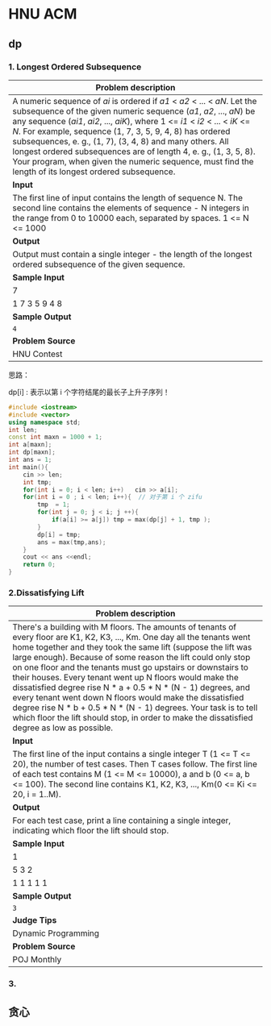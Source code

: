 # HNU ACM





## dp

### 1. Longest Ordered Subsequence

| **Problem description**                                      |
| ------------------------------------------------------------ |
| A numeric sequence of *ai* is ordered if *a1* < *a2* < ... < *aN*. Let the subsequence of the given numeric sequence (*a1*, *a2*, ..., *aN*) be any sequence (*ai1*, *ai2*, ..., *aiK*), where 1 <= *i1* < *i2* < ... < *iK* <= *N*. For example, sequence (1, 7, 3, 5, 9, 4, 8) has ordered subsequences, e. g., (1, 7), (3, 4, 8) and many others. All longest ordered subsequences are of length 4, e. g., (1, 3, 5, 8).  Your program, when given the numeric sequence, must find the length of its longest ordered subsequence. |
| **Input**                                                    |
| The first line of input contains the length of sequence N. The second line contains the elements of sequence - N integers in the range from 0 to 10000 each, separated by spaces. 1 <= N <= 1000 |
| **Output**                                                   |
| Output must contain a single integer - the length of the longest ordered subsequence of the given sequence. |
| **Sample Input**                                             |
| 7 |
| 1 7 3 5 9 4 8                                             |
| **Sample Output**                                            |
| `4 `                                                         |
| **Problem Source**                                           |
| HNU Contest                                                  |

思路：

dp[i] : 表示以第 i 个字符结尾的最长子上升子序列！

```c++
#include <iostream>
#include <vector>
using namespace std;
int len;
const int maxn = 1000 + 1;
int a[maxn];
int dp[maxn];
int ans = 1; 
int main(){
    cin >> len;
    int tmp;
    for(int i = 0; i < len; i++)   cin >> a[i];
    for(int i = 0 ; i < len; i++){  // 对于第 i 个 zifu
        tmp  = 1;
        for(int j = 0; j < i; j ++){
            if(a[i] >= a[j]) tmp = max(dp[j] + 1, tmp );
        }
        dp[i] = tmp;
        ans = max(tmp,ans);       
    }
    cout << ans <<endl;
    return 0;
}
```







### 2.**Dissatisfying Lift**

| **Problem description**                                      |
| ------------------------------------------------------------ |
| There's a building with M floors. The amounts of tenants of every floor are K1, K2, K3, ..., Km. One day all the tenants went home together and they took the same lift (suppose the lift was large enough). Because of some reason the lift could only stop on one floor and the tenants must go upstairs or downstairs to their houses. Every tenant went up N floors would make the dissatisfied degree rise N * a + 0.5 * N * (N - 1) degrees, and every tenant went down N floors would make the dissatisfied degree rise N * b + 0.5 * N * (N - 1) degrees. Your task is to tell which floor the lift should stop, in order to make the dissatisfied degree as low as possible. |
| **Input**                                                    |
| The first line of the input contains a single integer T (1 <= T <= 20), the number of test cases. Then T cases follow. The first line of each test contains M (1 <= M <= 10000), a and b (0 <= a, b <= 100). The second line contains K1, K2, K3, ..., Km(0 <= Ki <= 20, i = 1..M). |
| **Output**                                                   |
| For each test case, print a line containing a single integer, indicating which floor the lift should stop. |
| **Sample Input**                                             |
| 1 |
|5 3 2|
|1 1 1 1 1                                            |
| **Sample Output**                                            |
| `3`                                                          |
| **Judge Tips**                                               |
| Dynamic Programming                                          |
| **Problem Source**                                           |
| POJ Monthly                                                  |









### 3.





## 贪心

























